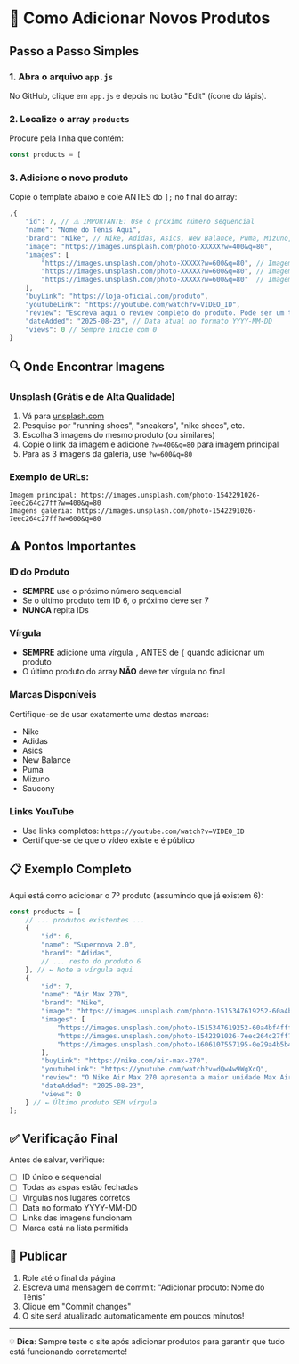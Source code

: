 # 📝 Como Adicionar Novos Produtos

## Passo a Passo Simples

### 1. Abra o arquivo `app.js`
No GitHub, clique em `app.js` e depois no botão "Edit" (ícone do lápis).

### 2. Localize o array `products`
Procure pela linha que contém:
```javascript
const products = [
```

### 3. Adicione o novo produto
Copie o template abaixo e cole ANTES do `];` no final do array:

```javascript
,{
    "id": 7, // ⚠️ IMPORTANTE: Use o próximo número sequencial
    "name": "Nome do Tênis Aqui",
    "brand": "Nike", // Nike, Adidas, Asics, New Balance, Puma, Mizuno, Saucony
    "image": "https://images.unsplash.com/photo-XXXXX?w=400&q=80",
    "images": [
        "https://images.unsplash.com/photo-XXXXX?w=600&q=80", // Imagem 1
        "https://images.unsplash.com/photo-XXXXX?w=600&q=80", // Imagem 2
        "https://images.unsplash.com/photo-XXXXX?w=600&q=80"  // Imagem 3
    ],
    "buyLink": "https://loja-oficial.com/produto",
    "youtubeLink": "https://youtube.com/watch?v=VIDEO_ID",
    "review": "Escreva aqui o review completo do produto. Pode ser um texto longo descrevendo todas as características, tecnologias, conforto, durabilidade, para que tipo de corredor é ideal, etc. Seja bem detalhado!",
    "dateAdded": "2025-08-23", // Data atual no formato YYYY-MM-DD
    "views": 0 // Sempre inicie com 0
}
```

## 🔍 Onde Encontrar Imagens

### Unsplash (Grátis e de Alta Qualidade)
1. Vá para [unsplash.com](https://unsplash.com)
2. Pesquise por "running shoes", "sneakers", "nike shoes", etc.
3. Escolha 3 imagens do mesmo produto (ou similares)
4. Copie o link da imagem e adicione `?w=400&q=80` para imagem principal
5. Para as 3 imagens da galeria, use `?w=600&q=80`

### Exemplo de URLs:
```
Imagem principal: https://images.unsplash.com/photo-1542291026-7eec264c27ff?w=400&q=80
Imagens galeria: https://images.unsplash.com/photo-1542291026-7eec264c27ff?w=600&q=80
```

## ⚠️ Pontos Importantes

### ID do Produto
- **SEMPRE** use o próximo número sequencial
- Se o último produto tem ID 6, o próximo deve ser 7
- **NUNCA** repita IDs

### Vírgula
- **SEMPRE** adicione uma vírgula `,` ANTES de `{` quando adicionar um produto
- O último produto do array **NÃO** deve ter vírgula no final

### Marcas Disponíveis
Certifique-se de usar exatamente uma destas marcas:
- Nike
- Adidas  
- Asics
- New Balance
- Puma
- Mizuno
- Saucony

### Links YouTube
- Use links completos: `https://youtube.com/watch?v=VIDEO_ID`
- Certifique-se de que o vídeo existe e é público

## 📋 Exemplo Completo

Aqui está como adicionar o 7º produto (assumindo que já existem 6):

```javascript
const products = [
    // ... produtos existentes ...
    {
        "id": 6,
        "name": "Supernova 2.0",
        "brand": "Adidas",
        // ... resto do produto 6
    }, // ← Note a vírgula aqui
    {
        "id": 7,
        "name": "Air Max 270",
        "brand": "Nike",
        "image": "https://images.unsplash.com/photo-1515347619252-60a4bf4fff4f?w=400&q=80",
        "images": [
            "https://images.unsplash.com/photo-1515347619252-60a4bf4fff4f?w=600&q=80",
            "https://images.unsplash.com/photo-1542291026-7eec264c27ff?w=600&q=80",
            "https://images.unsplash.com/photo-1606107557195-0e29a4b5b4aa?w=600&q=80"
        ],
        "buyLink": "https://nike.com/air-max-270",
        "youtubeLink": "https://youtube.com/watch?v=dQw4w9WgXcQ",
        "review": "O Nike Air Max 270 apresenta a maior unidade Max Air já criada, oferecendo amortecimento excepcional para o dia todo. Desenvolvido para o lifestyle urbano, combina estilo contemporâneo com conforto incomparável. A parte superior em mesh e materiais sintéticos proporciona durabilidade e respirabilidade. Ideal para uso casual e caminhadas urbanas, este tênis se destaca pelo design inovador e pela tecnologia de amortecimento revolucionária.",
        "dateAdded": "2025-08-23",
        "views": 0
    } // ← Último produto SEM vírgula
];
```

## ✅ Verificação Final

Antes de salvar, verifique:
- [ ] ID único e sequencial
- [ ] Todas as aspas estão fechadas
- [ ] Vírgulas nos lugares corretos
- [ ] Data no formato YYYY-MM-DD
- [ ] Links das imagens funcionam
- [ ] Marca está na lista permitida

## 🚀 Publicar

1. Role até o final da página
2. Escreva uma mensagem de commit: "Adicionar produto: Nome do Tênis"
3. Clique em "Commit changes"
4. O site será atualizado automaticamente em poucos minutos!

---

💡 **Dica**: Sempre teste o site após adicionar produtos para garantir que tudo está funcionando corretamente!